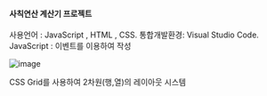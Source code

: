 <h4>사칙연산 계산기 프로젝트</h4>
사용언어 : JavaScript , HTML , CSS.   
통합개발환경: Visual Studio Code.   
JavaScript : 이벤트를 이용하여 작성

![image](https://user-images.githubusercontent.com/55654327/103332065-ff6b0980-4aab-11eb-8ec4-2eecd93375e5.png)

CSS Grid를 사용하여 2차원(행,열)의 레이아웃 시스템 
